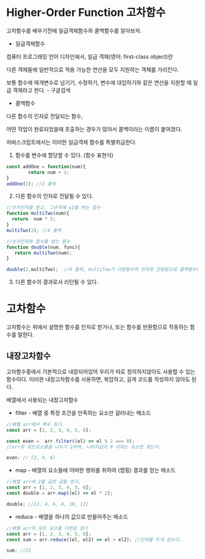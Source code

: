 # Higher-Order Function 고차함수

고차함수를 배우기전에 일급객체함수와 콜백함수를 알아보자.

* 일급객체함수

컴퓨터 프로그래밍 언어 디자인에서, 일급 객체(영어: first-class object)란

 다른 객체들에 일반적으로 적용 가능한 연산을 모두 지원하는 객체를 가리킨다.

  보통 함수에 매개변수로 넘기기, 수정하기, 변수에 대입하기와 같은 연산을 지원할 때 일급 객체라고 한다. - 구글검색


* 콜백함수

다른 함수의 인자로 전달되는 함수,

어떤 작업이 완료되었을때 호출하는 경우가 많아서 콜백이라는 이름이 붙여졌다.




자바스크립트에서는 이러한 일급객체 함수를 특별취급한다.

1. 함수를 변수에 할당할 수 있다. (함수 표현식)
```js
const addOne = function(num){
        return num + 1;
}
addOne(1); //2 출력
```

2. 다른 함수의 인자로 전달될 수 있다.
```js
//숫자인자를 받고, 그숫자에 x2를 하는 함수
function multiTwo(num){
  return  num * 2; 
}
multiTwo(2); //4 출력

//숫자인자와 함수를 받는 함수
function double(num, func){ 
   return multiTwo(num);
}

double(2,multiTwo);  //4 출력, multiTwo가 다른함수의 인자로 전달됨으로 콜백함수이다.
```

3. 다른 함수의 결과로서 리턴될 수 있다.




# 고차함수 

고차함수는 위에서 설명한 함수를 인자로 받거나, 또는 함수를 반환함으로 작동하는 함수를 말한다.

## 내장고차함수 
고차함수중에서 기본적으로 내장되어있어 우리가 따로 정의하지않아도 사용할 수 있는 함수이다.
이러한 내장고차함수를 사용하면, 복잡하고, 길게 코드를 작성하지 않아도 된다.


배열에서 사용되는 내장고차함수
- filter -  배열 중 특정 조건을 만족하는 요소만 걸러내는 메소드
```js
//배열 arr에서 짝수 찾기.
const arr = [1, 2, 3, 4, 5, 6];

const even =  arr.filter((el) => el % 2 === 0); 
//arr의 모든요소들을 나누기 2하여, 나머지값이 0 이되는 요소만 찾는다.

even; // [2, 4, 6] 

```
- map - 배열의 요소들에 어떠한 행위를 취하여 (맵핑) 결과를 얻는 메소드
```js
//배열 arr에 2를 곱한 값들 얻기.
const arr = [1, 2, 3, 4, 5, 6];
const double = arr.map((el) => el * 2);

double; //[2, 4, 6, 8, 10, 12]
```
- reduce - 배열을 하나의 값으로 만들어주는 메소드
```js
//배열 arr의 모든 요소를 더한값 얻기
const arr = [1, 2, 3, 4, 5, 6];
const sum = arr.reduce((el, el2) => el + el2); //인자를 두개 받는다.

sum; //21

```